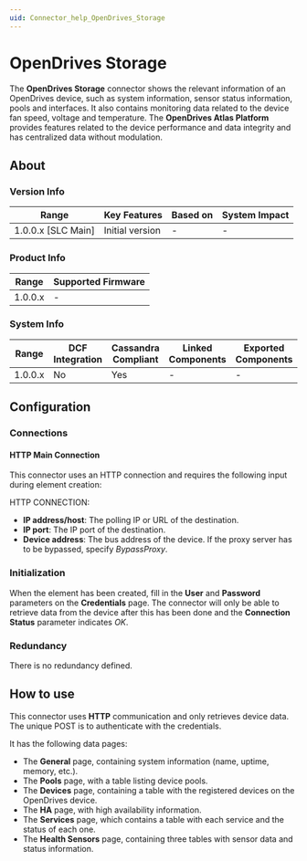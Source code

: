 ```yaml
---
uid: Connector_help_OpenDrives_Storage
---
```


# OpenDrives Storage

The **OpenDrives Storage** connector shows the relevant information of an OpenDrives device, such as system information, sensor status information, pools and interfaces. It also contains monitoring data related to the device fan speed, voltage and temperature. The **OpenDrives Atlas Platform** provides features related to the device performance and data integrity and has centralized data without modulation.

## About

### Version Info

| Range                | Key Features     | Based on     | System Impact     |
|----------------------|------------------|--------------|-------------------|
| 1.0.0.x [SLC Main]   | Initial version  | -            | -                 |

### Product Info

| Range     | Supported Firmware     |
|-----------|------------------------|
| 1.0.0.x   | -                      |

### System Info

| Range     | DCF Integration     | Cassandra Compliant     | Linked Components     | Exported Components     |
|-----------|---------------------|-------------------------|-----------------------|-------------------------|
| 1.0.0.x   | No                  | Yes                     | -                     | -                       |

## Configuration

### Connections

#### HTTP Main Connection

This connector uses an HTTP connection and requires the following input during element creation:

HTTP CONNECTION:

- **IP address/host**: The polling IP or URL of the destination.
- **IP port**: The IP port of the destination.
- **Device address**: The bus address of the device. If the proxy server has to be bypassed, specify *BypassProxy*.

### Initialization

When the element has been created, fill in the **User** and **Password** parameters on the **Credentials** page. The connector will only be able to retrieve data from the device after this has been done and the **Connection Status** parameter indicates *OK*.

### Redundancy

There is no redundancy defined.

## How to use

This connector uses **HTTP** communication and only retrieves device data. The unique POST is to authenticate with the credentials.

It has the following data pages:

- The **General** page, containing system information (name, uptime, memory, etc.).
- The **Pools** page, with a table listing device pools.
- The **Devices** page, containing a table with the registered devices on the OpenDrives device.
- The **HA** page, with high availability information.
- The **Services** page, which contains a table with each service and the status of each one.
- The **Health Sensors** page, containing three tables with sensor data and status information.
